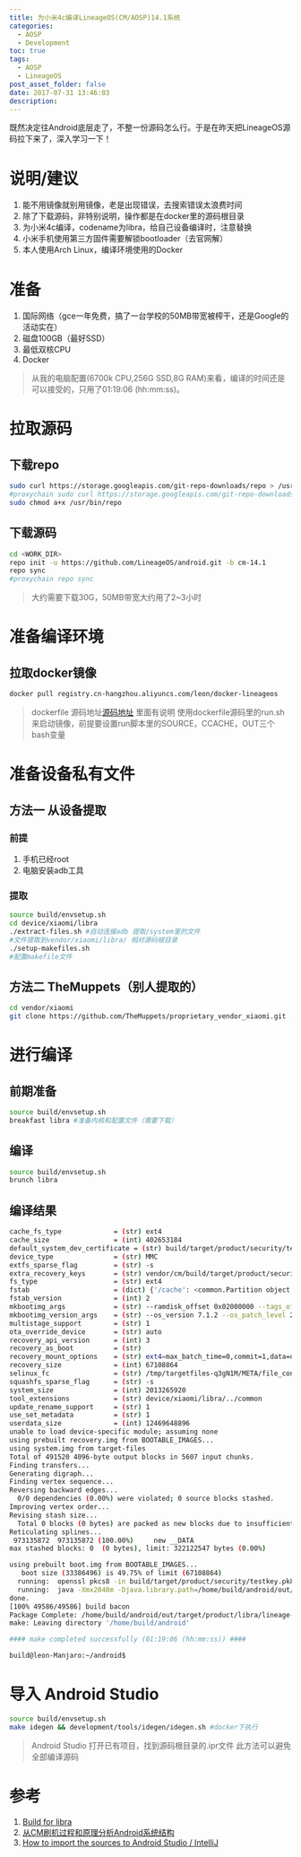 ```yaml
---
title: 为小米4c编译LineageOS(CM/AOSP)14.1系统
categories:
  - AOSP
  - Development
toc: true
tags:
  - AOSP
  - LineageOS
post_asset_folder: false
date: 2017-07-31 13:46:03
description:
---
```


既然决定往Android底层走了，不整一份源码怎么行。于是在昨天把LineageOS源码拉下来了，深入学习一下！

<!--more-->

# 说明/建议

1. 能不用镜像就别用镜像，老是出现错误，去搜索错误太浪费时间
2. 除了下载源码，非特别说明，操作都是在docker里的源码根目录
3. 为小米4c编译，codename为libra，给自己设备编译时，注意替换
4. 小米手机使用第三方固件需要解锁bootloader（去官网解）
5. 本人使用Arch Linux，编译环境使用的Docker

# 准备

1. 国际网络（gce一年免费，搞了一台学校的50MB带宽被榨干，还是Google的活动实在）
2. 磁盘100GB（最好SSD）
3. 最低双核CPU
4. Docker

> 从我的电脑配置(6700k CPU,256G SSD,8G RAM)来看，编译的时间还是可以接受的，只用了01:19:06 (hh:mm:ss)。

# 拉取源码

## 下载repo

``` bash
sudo curl https://storage.googleapis.com/git-repo-downloads/repo > /usr/bin/repo #翻墙下载用下面的命令，proxychain功能自己去百度
#proxychain sudo curl https://storage.googleapis.com/git-repo-downloads/repo > /usr/bin/repo 
sudo chmod a+x /usr/bin/repo
```

## 下载源码
``` bash
cd <WORK_DIR>
repo init -u https://github.com/LineageOS/android.git -b cm-14.1
repo sync
#proxychain repo sync
```

> 大约需要下载30G，50MB带宽大约用了2~3小时

# 准备编译环境

## 拉取docker镜像

``` bash
docker pull registry.cn-hangzhou.aliyuncs.com/leon/docker-lineageos
```

> dockerfile 源码地址[源码地址](https://code.aliyun.com/leon0516/lineageos-docker)
> 里面有说明
> 使用dockerfile源码里的run.sh来启动镜像，前提要设置run脚本里的SOURCE，CCACHE，OUT三个bash变量

# 准备设备私有文件

## 方法一 从设备提取

### 前提

1. 手机已经root
2. 电脑安装adb工具

### 提取

``` bash
source build/envsetup.sh
cd device/xiaomi/libra
./extract-files.sh #自动连接adb 提取/system里的文件
#文件提取到vendor/xiaomi/libra/ 相对源码根目录
./setup-makefiles.sh
#配置makefile文件
```

## 方法二 TheMuppets（别人提取的）

``` bash
cd vendor/xiaomi
git clone https://github.com/TheMuppets/proprietary_vendor_xiaomi.git .
```

# 进行编译

## 前期准备

``` bash
source build/envsetup.sh
breakfast libra #准备内核和配置文件（需要下载）
```

## 编译

``` bash
source build/envsetup.sh
brunch libra
```

## 编译结果

``` bash
cache_fs_type             = (str) ext4
cache_size                = (int) 402653184
default_system_dev_certificate = (str) build/target/product/security/testkey
device_type               = (str) MMC
extfs_sparse_flag         = (str) -s
extra_recovery_keys       = (str) vendor/cm/build/target/product/security/lineage
fs_type                   = (str) ext4
fstab                     = (dict) {'/cache': <common.Partition object at 0x7f4305d2b1d0>, '/data': <common.Partition object at 0x7f4305d2b590>, '/system': <common.Partition object at 0x7f4305d2b650>, '/recovery': <common.Partition object at 0x7f4305d2b5d0>, '/boot': <common.Partition object at 0x7f4305d2b810>, '/misc': <common.Partition object at 0x7f4305d2b410>}
fstab_version             = (int) 2
mkbootimg_args            = (str) --ramdisk_offset 0x02000000 --tags_offset 0x00000100
mkbootimg_version_args    = (str) --os_version 7.1.2 --os_patch_level 2017-07-05
multistage_support        = (str) 1
ota_override_device       = (str) auto
recovery_api_version      = (int) 3
recovery_as_boot          = (str) 
recovery_mount_options    = (str) ext4=max_batch_time=0,commit=1,data=ordered,barrier=1,errors=panic,nodelalloc
recovery_size             = (int) 67108864
selinux_fc                = (str) /tmp/targetfiles-q3gN1M/META/file_contexts.bin
squashfs_sparse_flag      = (str) -s
system_size               = (int) 2013265920
tool_extensions           = (str) device/xiaomi/libra/../common
update_rename_support     = (str) 1
use_set_metadata          = (str) 1
userdata_size             = (int) 12469648896
unable to load device-specific module; assuming none
using prebuilt recovery.img from BOOTABLE_IMAGES...
using system.img from target-files
Total of 491520 4096-byte output blocks in 5607 input chunks.
Finding transfers...
Generating digraph...
Finding vertex sequence...
Reversing backward edges...
  0/0 dependencies (0.00%) were violated; 0 source blocks stashed.
Improving vertex order...
Revising stash size...
  Total 0 blocks (0 bytes) are packed as new blocks due to insufficient cache size.
Reticulating splines...
 973135872  973135872 (100.00%)     new __DATA
max stashed blocks: 0  (0 bytes), limit: 322122547 bytes (0.00%)

using prebuilt boot.img from BOOTABLE_IMAGES...
   boot size (33386496) is 49.75% of limit (67108864)
  running:  openssl pkcs8 -in build/target/product/security/testkey.pk8 -inform DER -nocrypt
  running:  java -Xmx2048m -Djava.library.path=/home/build/android/out/host/linux-x86/lib64 -jar /home/build/android/out/host/linux-x86/framework/signapk.jar -w build/target/product/security/testkey.x509.pem build/target/product/security/testkey.pk8 /tmp/tmplfxQq5 /home/build/android/out/target/product/libra/lineage_libra-ota-21c595d9d1.zip
done.
[100% 49586/49586] build bacon
Package Complete: /home/build/android/out/target/product/libra/lineage-14.1-20170730-UNOFFICIAL-libra.zip
make: Leaving directory '/home/build/android'

#### make completed successfully (01:19:06 (hh:mm:ss)) ####

build@leon-Manjaro:~/android$ 
```

# 导入 Android Studio

``` bash
source build/envsetup.sh
make idegen && development/tools/idegen/idegen.sh #docker下执行
```

> Android Studio 打开已有项目，找到源码根目录的.ipr文件
> 此方法可以避免全部编译源码

# 参考

1. [Build for libra](https://wiki.lineageos.org/devices/libra/build#download-the-source-code)
2. [从CM刷机过程和原理分析Android系统结构](http://blog.csdn.net/luoshengyang/article/details/29688041)
3. [How to import the sources to Android Studio / IntelliJ](https://wiki.lineageos.org/import-android-studio-howto.html)